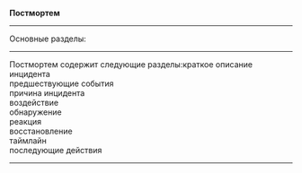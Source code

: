 **Постмортем**
___
Основные разделы:
___
Постмортем содержит следующие разделы:краткое описание инцидента  
предшествующие события  
причина инцидента  
воздействие  
обнаружение  
реакция  
восстановление  
таймлайн  
последующие действия  
____
